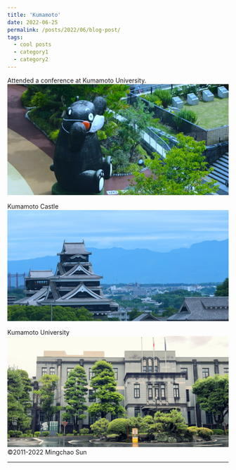 ```yaml
---
title: 'Kumamoto'
date: 2022-06-25
permalink: /posts/2022/06/blog-post/
tags:
  - cool posts
  - category1
  - category2
---
```


Attended a conference at Kumamoto University.<br/><img src='/images/sp005.JPG'><br/>

Kumamoto Castle<br/><img src='/images/sp004.JPG'><br/>

Kumamoto University<br/><img src='/images/sp006.JPG'><br/>
©2011-2022 Mingchao Sun

------
